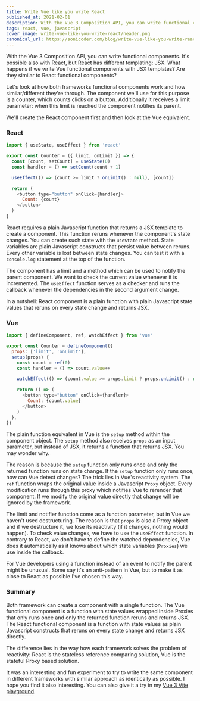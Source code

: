 ```yaml
---
title: Write Vue like you write React
published_at: 2021-02-01
description: With the Vue 3 Composition API, you can write functional components. What happens if we write them with JSX templates? Are they similar to React functional components?
tags: react, vue, javascript
cover_image: write-vue-like-you-write-react/header.png
canonical_url: https://sonicoder.com/blog/write-vue-like-you-write-react
---
```


With the Vue 3 Composition API, you can write functional components. It's possible also with React, but React has different templating: JSX. What happens if we write Vue functional components with JSX templates? Are they similar to React functional components?

Let's look at how both frameworks functional components work and how similar/different they're through. The component we'll use for this purpose is a counter, which counts clicks on a button. Additionally it receives a limit parameter: when this limit is reached the component notifies its parent.

We'll create the React component first and then look at the Vue equivalent.

### React

```javascript
import { useState, useEffect } from 'react'

export const Counter = ({ limit, onLimit }) => {
  const [count, setCount] = useState(0)
  const handler = () => setCount(count + 1)

  useEffect(() => (count >= limit ? onLimit() : null), [count])

  return (
    <button type="button" onClick={handler}>
      Count: {count}
    </button>
  )
}
```

React requires a plain Javascript function that returns a JSX template to create a component. This function reruns whenever the component's state changes. You can create such state with the `useState` method. State variables are plain Javascript constructs that persist value between reruns. Every other variable is lost between state changes. You can test it with a `console.log` statement at the top of the function.

The component has a limit and a method which can be used to notify the parent component. We want to check the current value whenever it is incremented. The `useEffect` function serves as a checker and runs the callback whenever the dependencies in the second argument change.

In a nutshell: React component is a plain function with plain Javascript state values that reruns on every state change and returns JSX.

### Vue

```javascript
import { defineComponent, ref, watchEffect } from 'vue'

export const Counter = defineComponent({
  props: ['limit', 'onLimit'],
  setup(props) {
    const count = ref(0)
    const handler = () => count.value++

    watchEffect(() => (count.value >= props.limit ? props.onLimit() : null))

    return () => (
      <button type="button" onClick={handler}>
        Count: {count.value}
      </button>
    )
  },
})
```

The plain function equivalent in Vue is the `setup` method within the component object. The `setup` method also receives `props` as an input parameter, but instead of JSX, it returns a function that returns JSX. You may wonder why.

The reason is because the `setup` function only runs once and only the returned function runs on state change. If the `setup` function only runs once, how can Vue detect changes? The trick lies in Vue's reactivity system. The `ref` function wraps the original value inside a Javascript `Proxy` object. Every modification runs through this proxy which notifies Vue to rerender that component. If we modify the original value directly that change will be ignored by the framework.

The limit and notifier function come as a function parameter, but in Vue we haven't used destructuring. The reason is that `props` is also a Proxy object and if we destructure it, we lose its reactivity (if it changes, nothing would happen). To check value changes, we have to use the `useEffect` function. In contrary to React, we don't have to define the watched dependencies, Vue does it automatically as it knows about which state variables (`Proxies`) we use inside the callback.

For Vue developers using a function instead of an event to notify the parent might be unusual. Some say it's an anti-pattern in Vue, but to make it as close to React as possible I've chosen this way.

### Summary

Both framework can create a component with a single function. The Vue functional component is a function with state values wrapped inside Proxies that only runs once and only the returned function reruns and returns JSX. The React functional component is a function with state values as plain Javascript constructs that reruns on every state change and returns JSX directly.

The difference lies in the way how each framework solves the problem of reactivity: React is the stateless reference comparing solution, Vue is the stateful Proxy based solution.

It was an interesting and fun experiment to try to write the same component in different frameworks with similar approach as identically as possible. I hope you find it also interesting. You can also give it a try in my [Vue 3 Vite playground](https://github.com/vuesomedev/vue-3-playground).
